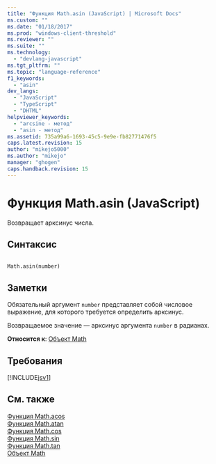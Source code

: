 ```yaml
---
title: "Функция Math.asin (JavaScript) | Microsoft Docs"
ms.custom: ""
ms.date: "01/18/2017"
ms.prod: "windows-client-threshold"
ms.reviewer: ""
ms.suite: ""
ms.technology: 
  - "devlang-javascript"
ms.tgt_pltfrm: ""
ms.topic: "language-reference"
f1_keywords: 
  - "asin"
dev_langs: 
  - "JavaScript"
  - "TypeScript"
  - "DHTML"
helpviewer_keywords: 
  - "arcsine - метод"
  - "asin - метод"
ms.assetid: 735a99a6-1693-45c5-9e9e-fb82771476f5
caps.latest.revision: 15
author: "mikejo5000"
ms.author: "mikejo"
manager: "ghogen"
caps.handback.revision: 15
---
```

# Функция Math.asin (JavaScript)
Возвращает арксинус числа.  
  
## Синтаксис  
  
```  
  
Math.asin(number)   
```  
  
## Заметки  
 Обязательный аргумент `number` представляет собой числовое выражение, для которого требуется определить арксинус.  
  
 Возвращаемое значение — арксинус аргумента `number` в радианах.  
  
 **Относится к**: [Объект Math](../../javascript/reference/math-object-javascript.md)  
  
## Требования  
 [!INCLUDE[jsv1](../../javascript/misc/includes/jsv1-md.md)]  
  
## См. также  
 [Функция Math.acos](../../javascript/reference/math-acos-function-javascript.md)   
 [Функция Math.atan](../../javascript/reference/math-atan-function-javascript.md)   
 [Функция Math.cos](../../javascript/reference/math-cos-function-javascript.md)   
 [Функция Math.sin](../../javascript/reference/math-sin-function-javascript.md)   
 [Функция Math.tan](../../javascript/reference/math-tan-function-javascript.md)   
 [Объект Math](../../javascript/reference/math-object-javascript.md)